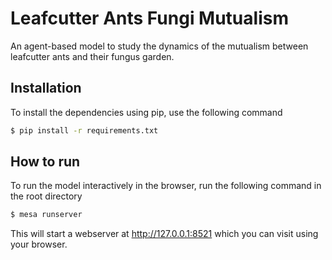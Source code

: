 # Leafcutter Ants Fungi Mutualism
An agent-based model to study the dynamics of the mutualism between leafcutter ants and their fungus garden.

## Installation
To install the dependencies using pip, use the following command
```bash
$ pip install -r requirements.txt
```

## How to run
To run the model interactively in the browser, run the following command in the
root directory
```bash
$ mesa runserver
```
This will start a webserver at http://127.0.0.1:8521 which you can visit using
your browser.
